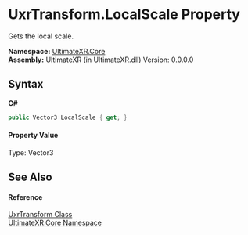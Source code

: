 # UxrTransform.LocalScale Property 
 

Gets the local scale.

**Namespace:**&nbsp;<a href="N_UltimateXR_Core">UltimateXR.Core</a><br />**Assembly:**&nbsp;UltimateXR (in UltimateXR.dll) Version: 0.0.0.0

## Syntax

**C#**<br />
``` C#
public Vector3 LocalScale { get; }
```


#### Property Value
Type: Vector3

## See Also


#### Reference
<a href="T_UltimateXR_Core_UxrTransform">UxrTransform Class</a><br /><a href="N_UltimateXR_Core">UltimateXR.Core Namespace</a><br />